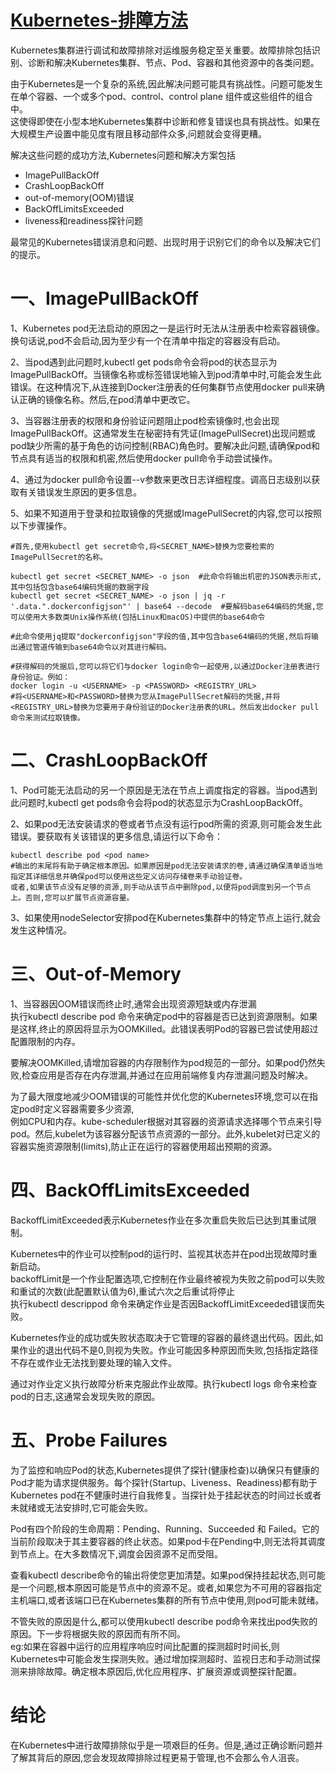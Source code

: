 # [Kubernetes-排障方法](https://thenewstack.io/kubernetes-troubleshooting-primer/)

Kubernetes集群进行调试和故障排除对运维服务稳定至关重要。故障排除包括识别、诊断和解决Kubernetes集群、节点、Pod、容器和其他资源中的各类问题。   

由于Kubernetes是一个复杂的系统,因此解决问题可能具有挑战性。问题可能发生在单个容器、一个或多个pod、control、control plane 组件或这些组件的组合中。  
这使得即使在小型本地Kubernetes集群中诊断和修复错误也具有挑战性。如果在大规模生产设置中能见度有限且移动部件众多,问题就会变得更糟。

解决这些问题的成功方法,Kubernetes问题和解决方案包括  
- ImagePullBackOff  
- CrashLoopBackOff  
- out-of-memory(OOM)错误  
- BackOffLimitsExceeded
- liveness和readiness探针问题  

最常见的Kubernetes错误消息和问题、出现时用于识别它们的命令以及解决它们的提示。  

# 一、ImagePullBackOff
1、Kubernetes pod无法启动的原因之一是运行时无法从注册表中检索容器镜像。换句话说,pod不会启动,因为至少有一个在清单中指定的容器没有启动。  

2、当pod遇到此问题时,kubectl get pods命令会将pod的状态显示为ImagePullBackOff。当镜像名称或标签错误地输入到pod清单中时,可能会发生此错误。在这种情况下,从连接到Docker注册表的任何集群节点使用docker pull来确认正确的镜像名称。然后,在pod清单中更改它。  

3、当容器注册表的权限和身份验证问题阻止pod检索镜像时,也会出现ImagePullBackOff。这通常发生在秘密持有凭证(ImagePullSecret)出现问题或pod缺少所需的基于角色的访问控制(RBAC)角色时。要解决此问题,请确保pod和节点具有适当的权限和机密,然后使用docker pull命令手动尝试操作。  

4、通过为docker pull命令设置--v参数来更改日志详细程度。调高日志级别以获取有关错误发生原因的更多信息。  

5、如果不知道用于登录和拉取镜像的凭据或ImagePullSecret的内容,您可以按照以下步骤操作。 
``` 
#首先,使用kubectl get secret命令,将<SECRET_NAME>替换为您要检索的ImagePullSecret的名称。  

kubectl get secret <SECRET_NAME> -o json  #此命令将输出机密的JSON表示形式,其中包括包含base64编码凭据的数据字段
kubectl get secret <SECRET_NAME> -o json | jq -r '.data.".dockerconfigjson"' | base64 --decode  #要解码base64编码的凭据,您可以使用大多数类Unix操作系统(包括Linux和macOS)中提供的base64命令
                                                                             #此命令使用jq提取"dockerconfigjson"字段的值,其中包含base64编码的凭据,然后将输出通过管道传输到base64命令以对其进行解码。

#获得解码的凭据后,您可以将它们与docker login命令一起使用,以通过Docker注册表进行身份验证。例如：
docker login -u <USERNAME> -p <PASSWORD> <REGISTRY_URL>
#将<USERNAME>和<PASSWORD>替换为您从ImagePullSecret解码的凭据,并将<REGISTRY_URL>替换为您要用于身份验证的Docker注册表的URL。然后发出docker pull 命令来测试拉取镜像。
```

# 二、CrashLoopBackOff
1、Pod可能无法启动的另一个原因是无法在节点上调度指定的容器。当pod遇到此问题时,kubectl get pods命令会将pod的状态显示为CrashLoopBackOff。  

2、如果pod无法安装请求的卷或者节点没有运行pod所需的资源,则可能会发生此错误。要获取有关该错误的更多信息,请运行以下命令：
```
kubectl describe pod <pod name>
#输出的末尾将有助于确定根本原因。如果原因是pod无法安装请求的卷,请通过确保清单适当地指定其详细信息并确保pod可以使用这些定义访问存储卷来手动验证卷。 
或者,如果该节点没有足够的资源,则手动从该节点中删除pod,以便将pod调度到另一个节点上。否则,您可以扩展节点资源容量。
```
3、如果使用nodeSelector安排pod在Kubernetes集群中的特定节点上运行,就会发生这种情况。  

# 三、Out-of-Memory
1、当容器因OOM错误而终止时,通常会出现资源短缺或内存泄漏   
执行kubectl describe pod <pod name>命令来确定pod中的容器是否已达到资源限制。如果是这样,终止的原因将显示为OOMKilled。此错误表明Pod的容器已尝试使用超过配置限制的内存。  

要解决OOMKilled,请增加容器的内存限制作为pod规范的一部分。如果pod仍然失败,检查应用是否存在内存泄漏,并通过在应用前端修复内存泄漏问题及时解决。  

为了最大限度地减少OOM错误的可能性并优化您的Kubernetes环境,您可以在指定pod时定义容器需要多少资源,  
例如CPU和内存。kube-scheduler根据对其容器的资源请求选择哪个节点来引导pod。然后,kubelet为该容器分配该节点资源的一部分。此外,kubelet对已定义的容器实施资源限制(limits),防止正在运行的容器使用超出预期的资源。

# 四、BackOffLimitsExceeded
BackoffLimitExceeded表示Kubernetes作业在多次重启失败后已达到其重试限制。  

Kubernetes中的作业可以控制pod的运行时、监视其状态并在pod出现故障时重新启动。    
backoffLimit是一个作业配置选项,它控制在作业最终被视为失败之前pod可以失败和重试的次数(此配置默认值为6),重试六次之后重试将停止    
执行kubectl descrippod <pod name>命令来确定作业是否因BackoffLimitExceeded错误而失败。    

Kubernetes作业的成功或失败状态取决于它管理的容器的最终退出代码。因此,如果作业的退出代码不是0,则视为失败。作业可能因多种原因而失败,包括指定路径不存在或作业无法找到要处理的输入文件。    

通过对作业定义执行故障分析来克服此作业故障。执行kubectl logs <pod name>命令来检查pod的日志,这通常会发现失败的原因。  

# 五、Probe Failures
为了监控和响应Pod的状态,Kubernetes提供了探针(健康检查)以确保只有健康的Pod才能为请求提供服务。每个探针(Startup、Liveness、Readiness)都有助于Kubernetes pod在不健康时进行自我修复。当探针处于挂起状态的时间过长或者未就绪或无法安排时,它可能会失败。  

Pod有四个阶段的生命周期：Pending、Running、Succeeded 和 Failed。它的当前阶段取决于其主要容器的终止状态。如果pod卡在Pending中,则无法将其调度到节点上。在大多数情况下,调度会因资源不足而受阻。  

查看kubectl describe命令的输出将使您更加清楚。如果pod保持挂起状态,则可能是一个问题,根本原因可能是节点中的资源不足。或者,如果您为不可用的容器指定主机端口,或者该端口已在Kubernetes集群的所有节点中使用,则pod可能未就绪。  

不管失败的原因是什么,都可以使用kubectl describe pod命令来找出pod失败的原因。下一步将根据失败的原因而有所不同。  
   eg:如果在容器中运行的应用程序响应时间比配置的探测超时时间长,则Kubernetes中可能会发生探测失败。通过增加探测超时、监视日志和手动测试探测来排除故障。确定根本原因后,优化应用程序、扩展资源或调整探针配置。 


# 结论
在Kubernetes中进行故障排除似乎是一项艰巨的任务。但是,通过正确诊断问题并了解其背后的原因,您会发现故障排除过程更易于管理,也不会那么令人沮丧。  
